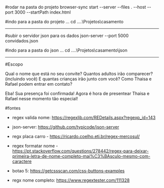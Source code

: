 #rodar na pasta do projeto
browser-sync start --server --files . --host --port 3000 --startPath index.html

#indo para a pasta do projeto ...
cd ..\..\Projetos\casamento

------------------

#subir o servidor json para os dados
json-server --port 5000 convidados.json

#indo para a pasta do json ...
cd ..\..\Projetos\casamento\json


----------------------

#Escopo

Qual o nome que está no seu convite?
Quantos adultos irão comparecer?<br> (incluindo você)
E quantas crianças irão junto com você?
Como Thaisa e Rafael podem entrar em contato?


Eba! Sua presença foi confirmada!
Agora é hora de presentear Thaisa e Rafael nesse momento tão especial!


#fontes
- regex valida nome: https://regexlib.com/REDetails.aspx?regexp_id=143
- json-server: https://github.com/typicode/json-server
- regx placa carro - https://ricardo.coelho.eti.br/regex-mercosul/
- regex formatar nome - https://pt.stackoverflow.com/questions/278442/regex-para-deixar-primeira-letra-de-nome-completo-mai%C3%BAsculo-mesmo-com-caractere
- botao 5: https://getcssscan.com/css-buttons-examples

- regx nome completo: https://www.regextester.com/111328
